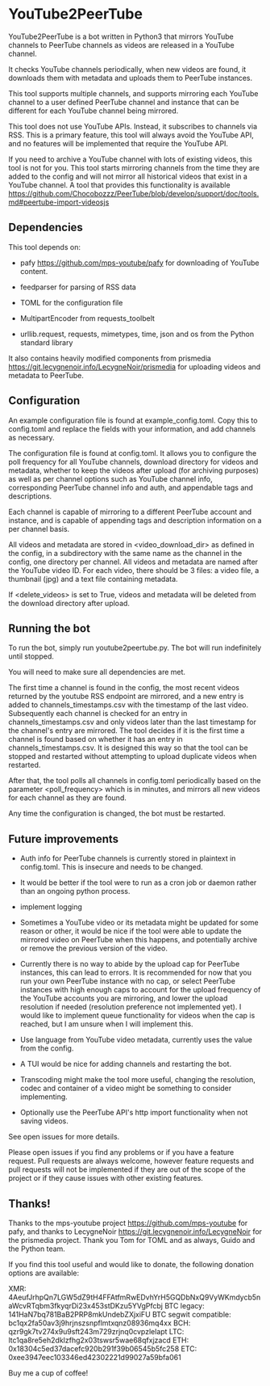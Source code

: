 # YouTube2PeerTube

YouTube2PeerTube is a bot written in Python3 that mirrors YouTube channels to PeerTube channels as videos are released in a YouTube channel.

It checks YouTube channels periodically, when new videos are found, it downloads them with metadata and uploads them to PeerTube instances.

This tool supports multiple channels, and supports mirroring each YouTube channel to a user defined PeerTube channel and instance that can be different for each YouTube channel being mirrored.

This tool does not use YouTube APIs. Instead, it subscribes to channels via RSS. This is a primary feature, this tool will always avoid the YouTube API, and no features will be implemented that require the YouTube API.

If you need to archive a YouTube channel with lots of existing videos, this tool is not for you. This tool starts mirroring channels from the time they are added to the config and will not mirror all historical videos that exist in a YouTube channel. A tool that provides this functionality is available https://github.com/Chocobozzz/PeerTube/blob/develop/support/doc/tools.md#peertube-import-videosjs

## Dependencies

This tool depends on:

- pafy https://github.com/mps-youtube/pafy for downloading of YouTube content.

- feedparser for parsing of RSS data

- TOML for the configuration file

- MultipartEncoder from requests_toolbelt

- urllib.request, requests, mimetypes, time, json and os from the Python standard library

It also contains heavily modified components from prismedia https://git.lecygnenoir.info/LecygneNoir/prismedia for uploading videos and metadata to PeerTube.

## Configuration

An example configuration file is found at example_config.toml. Copy this to config.toml and replace the fields with your information, and add channels as necessary.

The configuration file is found at config.toml. It allows you to configure the poll frequency for all YouTube channels, download directory for videos and metadata, whether to keep the videos after upload (for archiving purposes) as well as per channel options such as YouTube channel info, corresponding PeerTube channel info and auth, and appendable tags and descriptions.

Each channel is capable of mirroring to a different PeerTube account and instance, and is capable of appending tags and description information on a per channel basis.

All videos and metadata are stored in <video_download_dir> as defined in the config, in a subdirectory with the same name as the channel <name> in the config, one directory per channel. All videos and metadata are named after the YouTube video ID. For each video, there should be 3 files: a video file, a thumbnail (jpg) and a text file containing metadata.

If <delete_videos> is set to True, videos and metadata will be deleted from the download directory after upload.

## Running the bot

To run the bot, simply run youtube2peertube.py. The bot will run indefinitely until stopped.

You will need to make sure all dependencies are met.

The first time a channel is found in the config, the most recent videos returned by the youtube RSS endpoint are mirrored, and a new entry is added to channels_timestamps.csv with the timestamp of the last video. Subsequently each channel is checked for an entry in channels_timestamps.csv and only videos later than the last timestamp for the channel's entry are mirrored. The tool decides if it is the first time a channel is found based on whether it has an entry in channels_timestamps.csv. It is designed this way so that the tool can be stopped and restarted without attempting to upload duplicate videos when restarted.

After that, the tool polls all channels in config.toml periodically based on the parameter <poll_frequency> which is in minutes, and mirrors all new videos for each channel as they are found.

Any time the configuration is changed, the bot must be restarted.

## Future improvements

- Auth info for PeerTube channels is currently stored in plaintext in config.toml. This is insecure and needs to be changed.

- It would be better if the tool were to run as a cron job or daemon rather than an ongoing python process.

- implement logging

- Sometimes a YouTube video or its metadata might be updated for some reason or other, it would be nice if the tool were able to update the mirrored video on PeerTube when this happens, and potentially archive or remove the previous version of the video.

- Currently there is no way to abide by the upload cap for PeerTube instances, this can lead to errors. It is recommended for now that you run your own PeerTube instance with no cap, or select PeerTube instances with high enough caps to account for the upload frequency of the YouTube accounts you are mirroring, and lower the upload resolution if needed (resolution preference not implemented yet). I would like to implement queue functionality for videos when the cap is reached, but I am unsure when I will implement this.

- Use language from YouTube video metadata, currently uses the value from the config.

- A TUI would be nice for adding channels and restarting the bot.

- Transcoding might make the tool more useful, changing the resolution, codec and container of a video might be something to consider implementing.

- Optionally use the PeerTube API's http import functionality when not saving videos.

See open issues for more details.

Please open issues if you find any problems or if you have a feature request. Pull requests are always welcome, however feature requests and pull requests will not be implemented if they are out of the scope of the project or if they cause issues with other existing features.

## Thanks!

Thanks to the mps-youtube project https://github.com/mps-youtube for pafy, and thanks to LecygneNoir https://git.lecygnenoir.info/LecygneNoir for the prismedia project. Thank you Tom for TOML and as always, Guido and the Python team.

If you find this tool useful and would like to donate, the following donation options are available:

XMR: 4AeufJrhpQn7LGW5dZ9tH4FFAtfmRwEDvhYrH5GQDbNxQ9VyWKmdycb5naWcvRTqbm3fkyqrDi23x453stDKzu5YVgPfcbj
BTC legacy: 141HaN7bq781BaB2PRP8mkUndebZXjxiFU
BTC segwit compatible: bc1qx2fa50av3j9hrjnszsnpflmtxqnz08936mq4xx
BCH: qzr9gk7tv274x9u9sft243m729zrjnq0cvpzlelapt
LTC: ltc1qa8re5eh2dklzfhg2x03tswsr5wae68qfxjzacd
ETH: 0x18304c5ed37dacefc920b291f39b06545b5fc258
ETC: 0xee3947eec103346ed42302221d99027a59bfa061

Buy me a cup of coffee!
